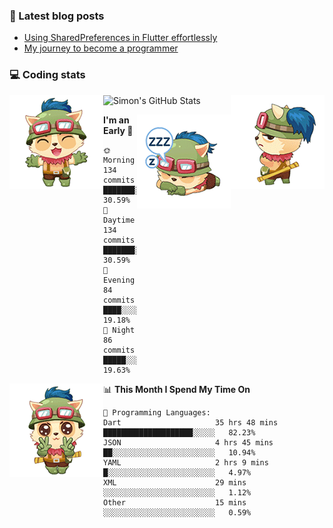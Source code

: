 ### 📘 Latest blog posts

<!-- BLOG-POST-LIST:START -->
- [Using SharedPreferences in Flutter effortlessly](http://blog.codingteemo.me/2020/07/15/Using-SharedPreferences-in-Flutter-effortlessly/)
- [My journey to become a programmer](http://blog.codingteemo.me/2018/07/14/My-journey-to-become-a-programmer/)
<!-- BLOG-POST-LIST:END -->

### 💻 Coding stats
<img align="right" src="https://raw.githubusercontent.com/simonpham/simonpham/master/assets/images/6kiur.gif" >


<img align="left" src="https://raw.githubusercontent.com/simonpham/simonpham/master/assets/images/5kiur.gif" >

![Simon's GitHub Stats](https://github-readme-stats-obu2qdcs2.vercel.app/api?username=simonpham)

<img align="right" src="https://raw.githubusercontent.com/simonpham/simonpham/master/assets/images/4kiur.gif" >

<!--START_SECTION:waka-->
**I'm an Early 🐤** 

```text
🌞 Morning    134 commits    ███████░░░░░░░░░░░░░░░░░░   30.59% 
🌆 Daytime    134 commits    ███████░░░░░░░░░░░░░░░░░░   30.59% 
🌃 Evening    84 commits     ████░░░░░░░░░░░░░░░░░░░░░   19.18% 
🌙 Night      86 commits     █████░░░░░░░░░░░░░░░░░░░░   19.63%

```


<img align="left" src="https://raw.githubusercontent.com/simonpham/simonpham/master/assets/images/19kiur.gif" >📊 **This Month I Spend My Time On** 

```text
💬 Programming Languages: 
Dart                     35 hrs 48 mins      ████████████████████░░░░░   82.23% 
JSON                     4 hrs 45 mins       ██░░░░░░░░░░░░░░░░░░░░░░░   10.94% 
YAML                     2 hrs 9 mins        █░░░░░░░░░░░░░░░░░░░░░░░░   4.97% 
XML                      29 mins             ░░░░░░░░░░░░░░░░░░░░░░░░░   1.12% 
Other                    15 mins             ░░░░░░░░░░░░░░░░░░░░░░░░░   0.59%

```


<!--END_SECTION:waka-->
